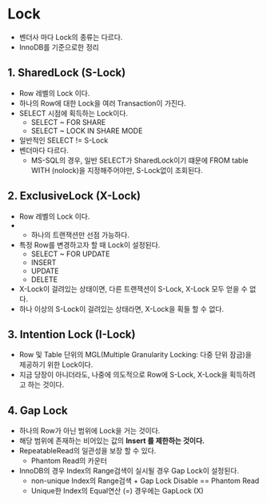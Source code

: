 # Lock
- 벤더사 마다 Lock의 종류는 다르다.
- InnoDB를 기준으로한 정리

## 1. SharedLock (S-Lock)
- Row 레벨의 Lock 이다.
- 하나의 Row에 대한 Lock을 여러 Transaction이 가진다.
- SELECT 시점에 획득하는 Lock이다. 
  - SELECT ~ FOR SHARE
  - SELECT ~ LOCK IN SHARE MODE
- 일반적인 SELECT != S-Lock
- 벤더마다 다르다.
  - MS-SQL의 경우, 일반 SELECT가 SharedLock이기 떄문에 FROM table WITH (nolock)을 지정해주어야만, S-Lock없이 조회된다.

## 2. ExclusiveLock (X-Lock)
- Row 레벨의 Lock 이다.
- - 하나의 트랜잭션만 선점 가능하다.
- 특정 Row를 변경하고자 할 때 Lock이 설정된다.
  - SELECT ~ FOR UPDATE
  - INSERT
  - UPDATE
  - DELETE
- X-Lock이 걸려있는 상태이면, 다른 트랜잭션이 S-Lock, X-Lock 모두 얻을 수 없다.
- 하나 이상의 S-Lock이 걸려있는 상태라면, X-Lock을 획들 할 수 없다.

## 3. Intention Lock (I-Lock)
- Row 및 Table 단위의 MGL(Multiple Granularity Locking: 다중 단위 잠금)을 제공하기 위한 Lock이다.
- 지금 당장이 아니더라도, 나중에 의도적으로 Row에 S-Lock, X-Lock을 획득하려고 하는 것이다.


## 4. Gap Lock
- 하나의 Row가 아닌 범위에 Lock을 거는 것이다.
- 해당 범위에 존재하는 비어있는 값의 **Insert 를 제한하는 것이다.**
- RepeatableRead의 일관성을 보장 할 수 있다.
  - Phantom Read의 카운터
- InnoDB의 경우 Index의 Range검색이 실시될 경우 Gap Lock이 설정된다.
  - non-unique Index의 Range검색 + Gap Lock Disable  == Phantom Read
  - Unique한 Index의 Equal연산 (=) 경우에는 GapLock (X)